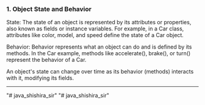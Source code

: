 <h3 title="programing">1. Object State and Behavior</h3> 
<p>State: The state of an object is represented by its attributes or properties, also known as fields or instance variables. For example, in a Car class, attributes like color, model, and speed define the state of a Car object.</p>
<p>Behavior: Behavior represents what an object can do and is defined by its methods. In the Car example, methods like accelerate(), brake(), or turn() represent the behavior of a Car.</p>
<p>An object's state can change over time as its behavior (methods) interacts with it, modifying its fields.</p> <hr>

"# java_shishira_sir" 
"# java_shishira_sir" 
